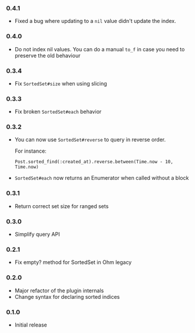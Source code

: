 ### 0.4.1

- Fixed a bug where updating to a `nil` value didn't update the index.

### 0.4.0

 - Do not index nil values. You can do a manual `to_f` in case you need to
   preserve the old behaviour

### 0.3.4

 - Fix `SortedSet#size` when using slicing

### 0.3.3

 - Fix broken `SortedSet#each` behavior

### 0.3.2

 - You can now use `SortedSet#reverse` to query in reverse order.

   For instance:

   ```
   Post.sorted_find(:created_at).reverse.between(Time.now - 10, Time.now)
   ```

 - `SortedSet#each` now returns an Enumerator when called without a block

### 0.3.1

 - Return correct set size for ranged sets

### 0.3.0

 - Simplify query API

### 0.2.1

 - Fix empty? method for SortedSet in Ohm legacy

### 0.2.0

 - Major refactor of the plugin internals
 - Change syntax for declaring sorted indices

### 0.1.0

 - Initial release
